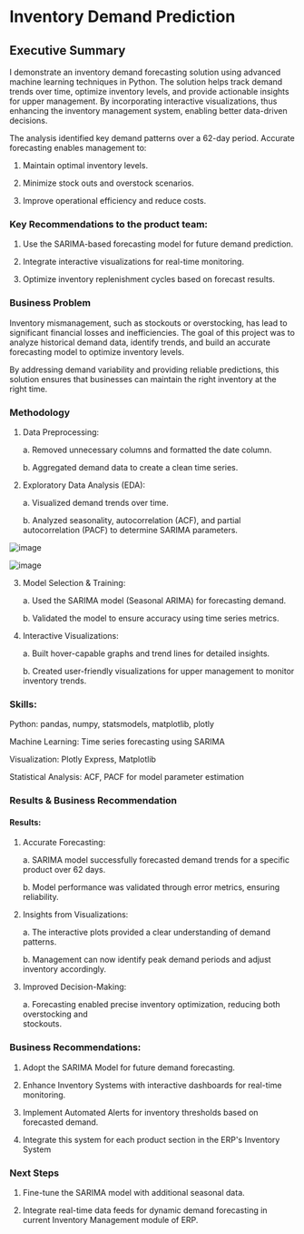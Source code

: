 # Inventory Demand Prediction

## Executive Summary

I demonstrate an inventory demand forecasting solution using advanced machine learning techniques in Python. The solution helps track demand trends over time, optimize inventory levels, and provide actionable insights for upper management. By incorporating interactive visualizations, thus enhancing the inventory management system, enabling better data-driven decisions.

The analysis identified key demand patterns over a 62-day period. Accurate forecasting enables management to:

1. Maintain optimal inventory levels.

2. Minimize stock outs and overstock scenarios.

3. Improve operational efficiency and reduce costs.

### Key Recommendations to the product team:

1. Use the SARIMA-based forecasting model for future demand prediction.

2. Integrate interactive visualizations for real-time monitoring.

3. Optimize inventory replenishment cycles based on forecast results.

### Business Problem

Inventory mismanagement, such as stockouts or overstocking, has lead to significant financial losses and inefficiencies. The goal of this project was to analyze historical demand data, identify trends, and build an accurate forecasting model to optimize inventory levels.

By addressing demand variability and providing reliable predictions, this solution ensures that businesses can maintain the right inventory at the right time.

### Methodology

1. Data Preprocessing: 

   a. Removed unnecessary columns and formatted the date column.
  
   b. Aggregated demand data to create a clean time series.

2. Exploratory Data Analysis (EDA):
 
   a. Visualized demand trends over time.
  
   b. Analyzed seasonality, autocorrelation (ACF), and partial autocorrelation (PACF) to determine SARIMA parameters.

![image](https://github.com/user-attachments/assets/2a396c18-3f44-45a9-b7a6-e33a7be972f6)

![image](https://github.com/user-attachments/assets/3acfa93b-c1c0-41fd-9974-b819f54c590c)

3. Model Selection & Training:
     
     a. Used the SARIMA model (Seasonal ARIMA) for forecasting demand.
   
     b. Validated the model to ensure accuracy using time series metrics.

4. Interactive Visualizations:
   
     a. Built hover-capable graphs and trend lines for detailed insights.
   
     b. Created user-friendly visualizations for upper management to monitor inventory trends.

### Skills:

Python: pandas, numpy, statsmodels, matplotlib, plotly

Machine Learning: Time series forecasting using SARIMA

Visualization: Plotly Express, Matplotlib

Statistical Analysis: ACF, PACF for model parameter estimation

### Results & Business Recommendation

#### Results:

1. Accurate Forecasting:
   
   a. SARIMA model successfully forecasted demand trends for a specific product over 62     days.

   b. Model performance was validated through error metrics, ensuring reliability.

2. Insights from Visualizations:

   a. The interactive plots provided a clear understanding of demand patterns.

   b. Management can now identify peak demand periods and adjust inventory accordingly.

3. Improved Decision-Making:

   a. Forecasting enabled precise inventory optimization, reducing both overstocking and  
      stockouts.

### Business Recommendations:

1. Adopt the SARIMA Model for future demand forecasting.

2. Enhance Inventory Systems with interactive dashboards for real-time monitoring.

3. Implement Automated Alerts for inventory thresholds based on forecasted demand.

4. Integrate this system for each product section in the ERP's Inventory System

### Next Steps

1. Fine-tune the SARIMA model with additional seasonal data.

2. Integrate real-time data feeds for dynamic demand forecasting in current Inventory Management module of ERP.


